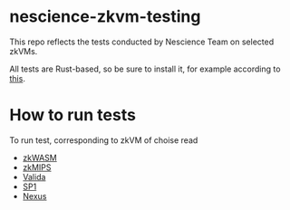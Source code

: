# nescience-zkvm-testing
This repo reflects the tests conducted by Nescience Team on selected zkVMs.

All tests are Rust-based, so be sure to install it, for example according to [this](https://rustup.rs/).

# How to run tests

To run test, corresponding to zkVM of choise read

- [zkWASM](./zkwasm/README.md)
- [zkMIPS](./zkmips/README.md)
- [Valida](./valida/README.md)
- [SP1](./sp1/README.md)
- [Nexus](./nexus/README.md)
